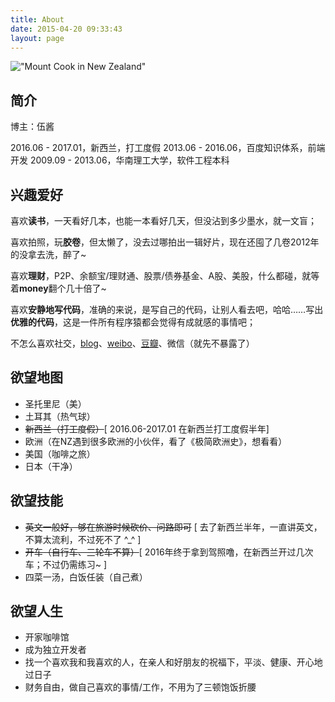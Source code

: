 ```yaml
---
title: About
date: 2015-04-20 09:33:43
layout: page
---
```


!["Mount Cook in New Zealand"](http://cdn.sinacloud.net/woodysblog/2016/mount-cook.JPG)

## 简介

博主：伍酱

2016.06 - 2017.01，新西兰，打工度假
2013.06 - 2016.06，百度知识体系，前端开发
2009.09 - 2013.06，华南理工大学，软件工程本科

## 兴趣爱好

喜欢**读书**，一天看好几本，也能一本看好几天，但没沾到多少墨水，就一文盲；

喜欢拍照，玩**胶卷**，但太懒了，没去过哪拍出一辑好片，现在还囤了几卷2012年的没拿去洗，醉了~

喜欢**理财**，P2P、余额宝/理财通、股票/债券基金、A股、美股，什么都碰，就等着**money**翻个几十倍了~

喜欢**安静地写代码**，准确的来说，是写自己的代码，让别人看去吧，哈哈……写出**优雅的代码**，这是一件所有程序猿都会觉得有成就感的事情吧；

不怎么喜欢社交，[blog](http://www.wuyuying.com)、[weibo](http://www.weibo.com/wuyuying1128)、[豆瓣](http://www.douban.com/people/wuyuying1128/)、微信（就先不暴露了）

## 欲望地图

* 圣托里尼（美）
* 土耳其（热气球）
* ~~新西兰（打工度假）~~[ 2016.06-2017.01 在新西兰打工度假半年]
* 欧洲（在NZ遇到很多欧洲的小伙伴，看了《极简欧洲史》，想看看）
* 美国（咖啡之旅）
* 日本（干净）

## 欲望技能

* ~~英文一般好，够在旅游时候砍价、问路即可~~ [ 去了新西兰半年，一直讲英文，不算太流利，不过死不了 ^_^ ]
* ~~开车（自行车、三轮车不算）~~[ 2016年终于拿到驾照噜，在新西兰开过几次车；不过仍需练习~ ]
* 四菜一汤，白饭任装（自己煮）

## 欲望人生

* 开家咖啡馆
* 成为独立开发者
* 找一个喜欢我和我喜欢的人，在亲人和好朋友的祝福下，平淡、健康、开心地过日子
* 财务自由，做自己喜欢的事情/工作，不用为了三顿饱饭折腰

